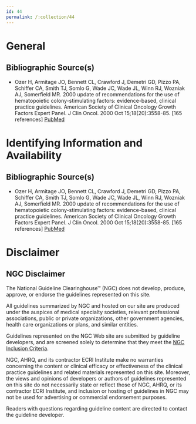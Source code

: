 ```yaml
---
id: 44
permalink: /:collection/44
---
```


# General

## Bibliographic Source(s)

- Ozer H, Armitage JO, Bennett CL, Crawford J, Demetri GD, Pizzo PA, Schiffer CA, Smith TJ, Somlo G, Wade JC, Wade JL, Winn RJ, Wozniak AJ, Somerfield MR. 2000 update of recommendations for the use of hematopoietic colony-stimulating factors: evidence-based, clinical practice guidelines. American Society of Clinical Oncology Growth Factors Expert Panel. J Clin Oncol. 2000 Oct 15;18(20):3558-85. [165 references] [ PubMed ](http://www.ncbi.nlm.nih.gov/entrez/query.fcgi?cmd=Retrieve&db=pubmed&dopt=Abstract&list_uids=11032599)

# Identifying Information and Availability

## Bibliographic Source(s)

- Ozer H, Armitage JO, Bennett CL, Crawford J, Demetri GD, Pizzo PA, Schiffer CA, Smith TJ, Somlo G, Wade JC, Wade JL, Winn RJ, Wozniak AJ, Somerfield MR. 2000 update of recommendations for the use of hematopoietic colony-stimulating factors: evidence-based, clinical practice guidelines. American Society of Clinical Oncology Growth Factors Expert Panel. J Clin Oncol. 2000 Oct 15;18(20):3558-85. [165 references] [ PubMed ](http://www.ncbi.nlm.nih.gov/entrez/query.fcgi?cmd=Retrieve&db=pubmed&dopt=Abstract&list_uids=11032599)

# Disclaimer

## NGC Disclaimer

The National Guideline Clearinghouse™ (NGC) does not develop, produce, approve, or endorse the guidelines represented on this site.

All guidelines summarized by NGC and hosted on our site are produced under the auspices of medical specialty societies, relevant professional associations, public or private organizations, other government agencies, health care organizations or plans, and similar entities.

Guidelines represented on the NGC Web site are submitted by guideline developers, and are screened solely to determine that they meet the [NGC Inclusion Criteria](/help-and-about/summaries/inclusion-criteria).

NGC, AHRQ, and its contractor ECRI Institute make no warranties concerning the content or clinical efficacy or effectiveness of the clinical practice guidelines and related materials represented on this site. Moreover, the views and opinions of developers or authors of guidelines represented on this site do not necessarily state or reflect those of NGC, AHRQ, or its contractor ECRI Institute, and inclusion or hosting of guidelines in NGC may not be used for advertising or commercial endorsement purposes.

Readers with questions regarding guideline content are directed to contact the guideline developer.

